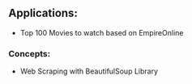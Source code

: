 ## Applications:
- Top 100 Movies to watch based on EmpireOnline

### Concepts:
- Web Scraping with BeautifulSoup Library